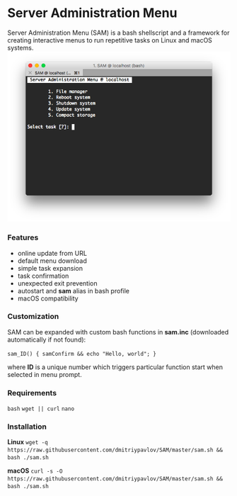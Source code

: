 # Server Administration Menu
Server Administration Menu (SAM) is a bash shellscript and a framework for creating interactive menus to run repetitive tasks on Linux and macOS systems.
![SAM](https://raw.githubusercontent.com/dmitriypavlov/SAM/master/screenshot.png)

### Features
* online update from URL
* default menu download
* simple task expansion
* task confirmation
* unexpected exit prevention
* autostart and **sam** alias in bash profile
* macOS compatibility

### Customization
SAM can be expanded with custom bash functions in **sam.inc** (downloaded automatically if not found):

`sam_ID() { samConfirm && echo "Hello, world"; }`

where **ID** is a unique number which triggers particular function start when selected in menu prompt.

### Requirements
`bash` `wget || curl` `nano`

### Installation
**Linux**
`wget -q https://raw.githubusercontent.com/dmitriypavlov/SAM/master/sam.sh && bash ./sam.sh`

**macOS**
`curl -s -O https://raw.githubusercontent.com/dmitriypavlov/SAM/master/sam.sh && bash ./sam.sh`